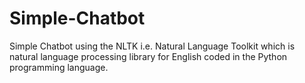 # Simple-Chatbot
Simple Chatbot using the NLTK i.e. Natural Language Toolkit which is natural language processing library for English coded in the Python programming language.
